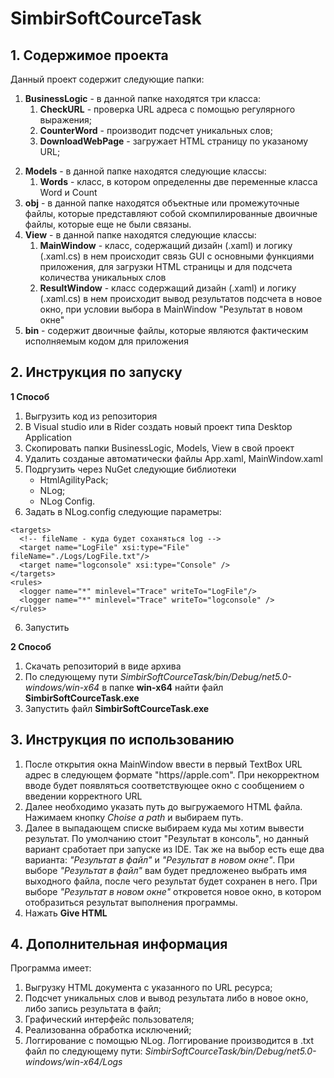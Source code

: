 # SimbirSoftCourceTask

## 1. Содержимое проекта
Данный проект содержит следующие папки:
1. <b>BusinessLogic</b> - в данной папке находятся три класса:
    1. <b>CheckURL</b> - проверка URL адреса с помощью регулярного выражения;
    2. <b>CounterWord</b> - производит подсчет уникальных слов;
    3. <b>DownloadWebPage</b> - загружает HTML страницу по указаному URL;
2) <b>Models</b> - в данной папке находятся следующие классы:
    1. <b>Words</b> - класс, в котором определенны две переменные класса Word и Count
3) <b>obj</b> - в данной папке находятся объектные или промежуточные файлы, которые представляют собой скомпилированные двоичные файлы, которые еще не были связаны.
4) <b>View</b> - в данной папке находятся следующие классы:
    1. <b>MainWindow</b> - класс, содержащий дизайн (.xaml) и логику (.xaml.cs) в нем происходит связь GUI с основными функциями приложения, для загрузки HTML страницы и для подсчета количества уникальных слов
    1. <b>ResultWindow</b> - класс содержащий дизайн (.xaml) и логику (.xaml.cs) в нем происходит вывод результатов подсчета в новое окно, при условии выбора в MainWindow "Результат в новом окне"
5) <b>bin</b> - содержит двоичные файлы, которые являются фактическим исполняемым кодом для приложения

## 2. Инструкция по запуску
<b>1 Способ</b>
1) Выгрузить код из репозитория
2) В Visual studio или в Rider создать новый проект типа Desktop Application
3) Скопировать папки BusinessLogic, Models, View в свой проект
4) Удалить созданые автоматически файлы App.xaml, MainWindow.xaml
4) Подргузить через NuGet следующие библиотеки
    * HtmlAgilityPack;
    * NLog;
    * NLog Config.
5) Задать в NLog.config следующие параметры:
  ```
  <targets>
    <!-- fileName - куда будет соханяться log -->
    <target name="LogFile" xsi:type="File" fileName="./Logs/LogFile.txt"/>
    <target name="logconsole" xsi:type="Console" />
  </targets>
  <rules>
    <logger name="*" minlevel="Trace" writeTo="LogFile"/>
    <logger name="*" minlevel="Trace" writeTo="logconsole" />
  </rules>
  ```
6) Запустить

<b>2 Способ</b>
1) Скачать репозиторий в виде архива
2) По следующему пути <i>SimbirSoftCourceTask/bin/Debug/net5.0-windows/win-x64</i> в папке <b>win-x64</b> найти файл <b>SimbirSoftCourceTask.exe</b>
3) Запустить файл <b>SimbirSoftCourceTask.exe</b>

## 3. Инструкция по использованию
1) После открытия окна MainWindow ввести в первый TextBox URL адрес в следующем формате "https//apple.com". При некорректном вводе будет появляться соответствующее окно с сообщением о введении корректного URL
2) Далее необходимо указать путь до выгружаемого HTML файла. Нажимаем кнопку <i>Choise a path</i> и выбираем путь.
3) Далее в выпадающем списке выбираем куда мы хотим вывести результат. По умолчанию стоит </i>"Результат в консоль"</i>, но данный вариант сработает при запуске из IDE.
Так же на выбор есть еще два варианта: <i>"Результат в файл"</i> и <i>"Результат в новом окне"</i>. При выборе <i>"Результат в файл"</i> вам будет предложенео выбрать имя выходного файла,
после чего результат будет сохранен в него. При выборе <i>"Результат в новом окне"</i> откровется новое окно, в котором отобразиться результат выполнения программы.
4) Нажать <b>Give HTML</b>

## 4. Дополнительная информация
Программа имеет:
  1) Выгрузку HTML документа с указанного по URL ресурса;
  2) Подсчет уникальных слов и вывод результата либо в новое окно, либо запись результата в файл;
  3) Графический интерфейс пользователя;
  4) Реализованна обработка исключений;
  5) Логгирование с помощью NLog.
Логгирование производится в .txt файл по следующему пути: <i>SimbirSoftCourceTask/bin/Debug/net5.0-windows/win-x64/Logs</i>

